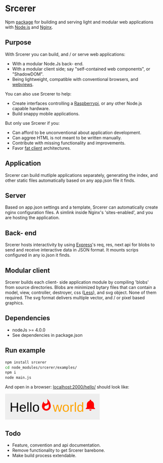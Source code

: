 # Srcerer
Npm [package](https://www.npmjs.com/package/srcerer) for building and serving light and modular web applications with [Node.js](https://nodejs.org) and [Nginx](http://nginx.org).

## Purpose
With Srcerer you can build, and / or serve web applications:
- With a modular Node.Js back- end.
- With a modular client side; say "self-contained web components", or "ShadowDOM".
- Being lightweight, compatible with conventional browsers, and [webviews](http://developer.telerik.com/featured/what-is-a-webview).

You can also use Srcerer to help:
- Create interfaces controlling a [Raspberrypi](https://www.raspberrypi.org), or any other Node.js capable hardware.
- Build snappy mobile applications.

But only use Srcerer if you:
- Can afford to be unconventional about application development.
- Can aggree HTML is not meant to be written manually.
- Contribute with missing functionality and improvements.
- Favor [fat client](https://en.wikipedia.org/wiki/Fat_client) architectures.

## Application
Srcerer can build mutliple applications separately, generating the index, and other static files automatically based on any app.json file it finds.

## Server
Based on app.json settings and a template, Srcerer can automatically create nginx configuration files. A simlink inside Nginx's 'sites-enabled', and you are hosting the application.

## Back- end
Srcerer hosts interactivity by using [Express](https://expressjs.com)'s req, res, next api for blobs to send and receive interactive data in JSON format. It mounts scrips configured in any io.json it finds.

## Modular client
Srcerer builds each client- side application module by compiling 'blobs' from source directories. Blobs are minimized bytary files that can contain a model, view, controller, destroyer, css ([Less](http://lesscss.org)), and svg object. None of them required. The svg format delivers multiple vector, and / or pixel based graphics.

## Dependencies
- nodeJs >= 4.0.0
- See dependencies in package.json

## Run example
```bash
npm install srcerer
cd node_modules/srcerer/examples/
npm i
node main.js
```
And open in a browser: [localhost:2000/hello/](http://localhost:2000/hello/)
should look like:

![helloWorld](examples/hello/hello.png)

## Todo
- Feature, convention and api documentation. 
- Remove functionality to get Srcerer barebone.
- Make build process extendable.


